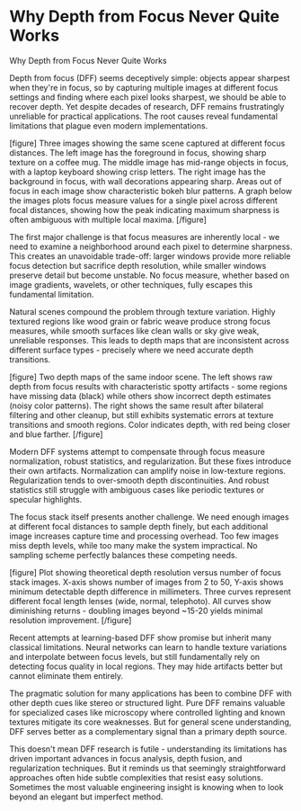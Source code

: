 # Why Depth from Focus Never Quite Works

Why Depth from Focus Never Quite Works

Depth from focus (DFF) seems deceptively simple: objects appear sharpest when they're in focus, so by capturing multiple images at different focus settings and finding where each pixel looks sharpest, we should be able to recover depth. Yet despite decades of research, DFF remains frustratingly unreliable for practical applications. The root causes reveal fundamental limitations that plague even modern implementations.

[figure]
Three images showing the same scene captured at different focus distances. The left image has the foreground in focus, showing sharp texture on a coffee mug. The middle image has mid-range objects in focus, with a laptop keyboard showing crisp letters. The right image has the background in focus, with wall decorations appearing sharp. Areas out of focus in each image show characteristic bokeh blur patterns. A graph below the images plots focus measure values for a single pixel across different focal distances, showing how the peak indicating maximum sharpness is often ambiguous with multiple local maxima.
[/figure]

The first major challenge is that focus measures are inherently local - we need to examine a neighborhood around each pixel to determine sharpness. This creates an unavoidable trade-off: larger windows provide more reliable focus detection but sacrifice depth resolution, while smaller windows preserve detail but become unstable. No focus measure, whether based on image gradients, wavelets, or other techniques, fully escapes this fundamental limitation.

Natural scenes compound the problem through texture variation. Highly textured regions like wood grain or fabric weave produce strong focus measures, while smooth surfaces like clean walls or sky give weak, unreliable responses. This leads to depth maps that are inconsistent across different surface types - precisely where we need accurate depth transitions.

[figure]
Two depth maps of the same indoor scene. The left shows raw depth from focus results with characteristic spotty artifacts - some regions have missing data (black) while others show incorrect depth estimates (noisy color patterns). The right shows the same result after bilateral filtering and other cleanup, but still exhibits systematic errors at texture transitions and smooth regions. Color indicates depth, with red being closer and blue farther.
[/figure]

Modern DFF systems attempt to compensate through focus measure normalization, robust statistics, and regularization. But these fixes introduce their own artifacts. Normalization can amplify noise in low-texture regions. Regularization tends to over-smooth depth discontinuities. And robust statistics still struggle with ambiguous cases like periodic textures or specular highlights.

The focus stack itself presents another challenge. We need enough images at different focal distances to sample depth finely, but each additional image increases capture time and processing overhead. Too few images miss depth levels, while too many make the system impractical. No sampling scheme perfectly balances these competing needs.

[figure]
Plot showing theoretical depth resolution versus number of focus stack images. X-axis shows number of images from 2 to 50, Y-axis shows minimum detectable depth difference in millimeters. Three curves represent different focal length lenses (wide, normal, telephoto). All curves show diminishing returns - doubling images beyond ~15-20 yields minimal resolution improvement.
[/figure]

Recent attempts at learning-based DFF show promise but inherit many classical limitations. Neural networks can learn to handle texture variations and interpolate between focus levels, but still fundamentally rely on detecting focus quality in local regions. They may hide artifacts better but cannot eliminate them entirely.

The pragmatic solution for many applications has been to combine DFF with other depth cues like stereo or structured light. Pure DFF remains valuable for specialized cases like microscopy where controlled lighting and known textures mitigate its core weaknesses. But for general scene understanding, DFF serves better as a complementary signal than a primary depth source.

This doesn't mean DFF research is futile - understanding its limitations has driven important advances in focus analysis, depth fusion, and regularization techniques. But it reminds us that seemingly straightforward approaches often hide subtle complexities that resist easy solutions. Sometimes the most valuable engineering insight is knowing when to look beyond an elegant but imperfect method.